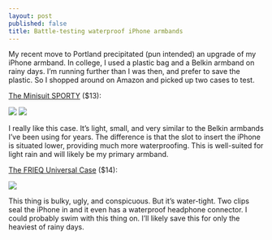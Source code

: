 ```yaml
---
layout: post
published: false
title: Battle-testing waterproof iPhone armbands
---
```

My recent move to Portland precipitated (pun intended) an upgrade of my iPhone armband. In college, I used a plastic bag and a Belkin armband on rainy days. I’m running further than I was then, and prefer to save the plastic. So I shopped around on Amazon and picked up two cases to test.

[The Minisuit SPORTY](http://www.amazon.com/gp/product/B00IOP4KE0/ref=oh_aui_detailpage_o00_s00?ie=UTF8&psc=1) ($13):

![]({{site.cdn_path}}/2014/09/24/1.jpg)
![]({{site.cdn_path}}/2014/09/24/2.jpg)

I really like this case. It’s light, small, and very similar to the Belkin armbands I’ve been using for years. The difference is that the slot to insert the iPhone is situated lower, providing much more waterproofing. This is well-suited for light rain and will likely be my primary armband.

[The FRIEQ Universal Case](http://www.amazon.com/gp/product/B00BUBR498/ref=oh_aui_detailpage_o00_s00?ie=UTF8&psc=1) ($14):

![]({{site.cdn_path}}/2014/09/24/3.jpg)

This thing is bulky, ugly, and conspicuous. But it’s water-tight. Two clips seal the iPhone in and it even has a waterproof headphone connector. I could probably swim with this thing on. I’ll likely save this for only the heaviest of rainy days.